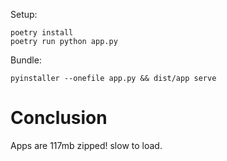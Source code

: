 Setup:

```shell
poetry install
poetry run python app.py
```

Bundle:

```
pyinstaller --onefile app.py && dist/app serve
```

# Conclusion

Apps are 117mb zipped! slow to load.
